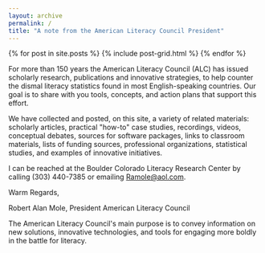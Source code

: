 ```yaml
---
layout: archive
permalink: /
title: "A note from the American Literacy Council President"
---
```


<div class="tiles">
{% for post in site.posts %}
	{% include post-grid.html %}
{% endfor %}
</div><!-- /.tiles -->

For more than 150 years the American Literacy Council (ALC) has issued scholarly research, publications and innovative strategies, to help counter the dismal literacy statistics found in most English-speaking countries. Our goal is to share with you tools, concepts, and action plans that support this effort.

We have collected and posted, on this site, a variety of related materials: scholarly articles, practical "how-to" case studies, recordings, videos, conceptual debates, sources for software packages, links to classroom materials, lists of funding sources, professional organizations, statistical studies, and examples of innovative initiatives.

I can be reached at the Boulder Colorado Literacy Research Center by calling (303) 440-7385 or emailing Ramole@aol.com.

Warm Regards,

Robert Alan Mole, President
American Literacy Council



The American Literacy Council's main purpose is to convey information on new solutions, innovative technologies, and tools for engaging more boldly in the battle for literacy.
